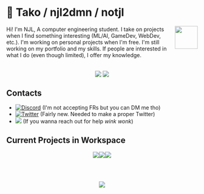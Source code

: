# 🐙 Tako / njl2dmn / notjl
<img src="https://cdn.discordapp.com/attachments/819444767414288394/823202022320767007/logo_scaled.gif" align="right" width="60">
Hi! I'm NJL, A computer engineering student. I take on projects when I find something interesting (ML/AI, GameDev, WebDev, etc.). 
I'm working on personal projects when I'm free. I'm still working on my portfolio and my skills.  If people are interested in 
what I do (even though limited), I offer my knowledge.
<br>
<br>
<p align="center">
<a href="https://github.com/notjl?tab=repositories"><img align="center" src="https://github-readme-stats.vercel.app/api?username=notjl&count_private=true&show_icons=true&line_height=27.5&theme=dark&bg_color=90,1d1d1d,1d1d1d,101010,101010&hide_border=true&text_color=9c9c9c&icon_color=68cad2"/></a>
<a href="https://github.com/notjl"><img align="center" src="https://github-readme-stats.vercel.app/api/top-langs/?username=notjl&show_icon=true&theme=dark&bg_color=90,1d1d1d,1d1d1d,101010,101010&hide_border=true&text_color=9c9c9c&icon_color=68cad2"/></a>
</p>


## Contacts
- [![Discord](https://img.shields.io/badge/Discord-NJL%231541-blue?style=flat-square&logo=discord)](https://discord.gg) (I'm not accepting FRs but you can DM me tho)
- [![Twitter](https://img.shields.io/badge/Twitter-%40not__njl-blue?style=flat-square&logo=twitter)](https://twitter.com/not_njl) (Fairly new. Needed to make a proper Twitter)
- ![](https://img.shields.io/badge/Email-njl.takode%40gmail.com-red?style=flat-square&logo=gmail) (If you wanna reach out for help *wink wonk*)

## Current Projects in Workspace
<p align="center">
  <a href="https://github.com/notjl/pyrp">
  <img src="https://github-readme-stats.vercel.app/api/pin/?username=notjl&repo=pyrp&hide_border=true&bg_color=90,1a1a1a,101010,101010,101010&icon_color=FFFFFF&text_color=FFFFFF&show_owner=true&title_color=68cad2"></a><a href="https://github.com/notjl/pyrphearts"><img src="https://github-readme-stats.vercel.app/api/pin/?username=notjl&repo=pyrphearts&hide_border=true&bg_color=90,1a1a1a,101010,101010,101010&icon_color=FFFFFF&text_color=FFFFFF&show_owner=true&title_color=68cad2"></a><a href="https://github.com/notjl/numerical_methods"><img src="https://github-readme-stats.vercel.app/api/pin/?username=notjl&repo=pynumethod&hide_border=true&bg_color=90,1a1a1a,101010,101010,101010&icon_color=FFFFFF&text_color=FFFFFF&show_owner=true&title_color=68cad2"></a>
</p>
<br>
<br>
<p align="center">
  <a href="https://loonatheworldus.com/"><img src="https://cdn.discordapp.com/attachments/744023788248629308/828423554499608616/Mobius_Strip_Inverted.gif"></a>
</p>

